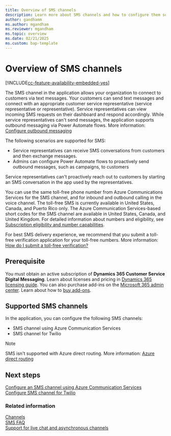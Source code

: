 ```yaml
---
title: Overview of SMS channels
description: Learn more about SMS channels and how to configure them so that service representatives can better assist their customers. 
author: gandhamm
ms.author: mgandham
ms.reviewer: mgandham
ms.topic: overview 
ms.date: 02/21/2025
ms.custom: bap-template 
---
```


# Overview of SMS channels

[!INCLUDE[cc-feature-availability-embedded-yes](../../includes/cc-feature-availability-embedded-yes.md)]

The SMS channel in the application allows your organization to connect to customers via text messages. Your customers can send text messages and connect with an appropriate customer service representative (service representative or representative). Service representatives can view incoming SMS requests on their dashboard and respond accordingly. While service representatives can't send messages, the application supports outbound messaging via Power Automate flows. More information: [Configure outbound messaging](../administer/outbound-messaging.md)

The following scenarios are supported for SMS:

- Service representatives can receive SMS conversations from customers and then exchange messages.
- Admins can configure Power Automate flows to proactively send outbound messages, such as campaigns, to customers

Service representatives can't proactively reach out to customers by starting an SMS conversation in the app used by the representatives.

You can use the same toll-free phone number from Azure Communications Services for the SMS channel, and for inbound and outbound calling in the voice channel. The toll-free SMS is currently available in United States, Canada, and Puerto Rico only. The Azure Communication Services-based short codes for the SMS channel are available in United States, Canada, and United Kingdom. For detailed information about numbers and eligibility, see [Subscription eligibility and number capabilities](/azure/communication-services/concepts/numbers/sub-eligibility-number-capability).

For best SMS delivery experience, we recommend that you submit a toll-free verification application for your toll-free numbers. More information: [How do I submit a toll-free verification?](/azure/communication-services/concepts/sms/sms-faq#toll-free-verification)

## Prerequisite

You must obtain an active subscription of **Dynamics 365 Customer Service Digital Messaging**. Learn about licenses and pricing in [Dynamics 365 licensing guide](https://go.microsoft.com/fwlink/p/?LinkId=866544). You can also purchase add-ins on the [Microsoft 365 admin center](https://go.microsoft.com/fwlink/?LinkId=866544). Learn about how to [buy add-ons](/microsoft-365/commerce/buy-or-edit-an-add-on?view=o365-worldwide&preserve-view=true).

## Supported SMS channels

In the application, you can configure the following SMS channels:
- SMS channel using Azure Communication Services
- SMS channel for Twilio

> [!NOTE]
> SMS isn't supported with Azure direct routing. More information: [Azure direct routing](/azure/communication-services/concepts/telephony-sms/telephony-concept#azure-direct-routing)

## Next steps

[Configure an SMS channel using Azure Communication Services](configure-sms-channel-acs.md)  
[Configure SMS channel for Twilio](Configure-sms-channel-twilio.md)    

### Related information

[Channels](../use/channels.md)  
[SMS FAQ](faqs.md#sms)  
[Support for live chat and asynchronous channels](card-support-in-channels.md)  

